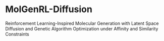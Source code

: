 # MolGenRL-Diffusion
Reinforcement Learning-Inspired Molecular Generation with Latent Space Diffusion and Genetic Algorithm Optimization under Affinity and Similarity Constraints
